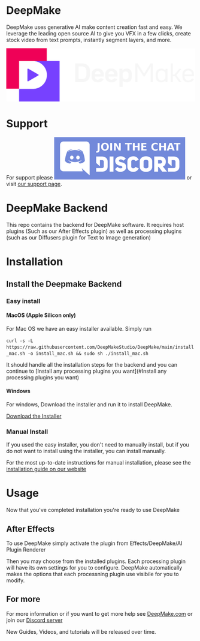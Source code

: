 # DeepMake

DeepMake uses generative AI make content creation fast and easy. We leverage the leading open source AI to give you VFX in a few clicks, create stock video from text prompts, instantly segment layers, and more.

![Deepmake Logo](images/DeepMake.png)

# Support

For support please [![Join our Discord server](images/Discord.png)](https://discord.gg/E6T5t7mE8T) or visit [our support page](https://deepmake.com/support).

# DeepMake Backend

This repo contains the backend for DeepMake software.  It requires host plugins (Such as our After Effects plugin) as well as processing plugins (such as our Diffusers plugin for Text to Image generation)

# Installation

## Install the Deepmake Backend
### Easy install

#### MacOS (Apple Silicon only)
For Mac OS we have an easy installer available.  Simply run

`curl -s -L https://raw.githubusercontent.com/DeepMakeStudio/DeepMake/main/install_mac.sh -o install_mac.sh && sudo sh ./install_mac.sh`

It should handle all the installation steps for the backend and you can continue to [Install any processing plugins you want](#Install any processing plugins you want)

#### Windows

For windows, Download the installer and run it to install DeepMake.

[Download the Installer](https://github.com/DeepMakeStudio/DeepMake/releases/latest/download/DeepMake_Win_Installer.exe)

### Manual Install
If you used the easy installer, you don't need to manually install, but if you do not want to install using the installer, you can install manually.

For the most up-to-date instructions for manual installation, please see the [installation guide on our website](https://deepmake.com/install/#manual-installation)

# Usage

Now that you've completed installation you're ready to use DeepMake

## After Effects

To use DeepMake simply activate the plugin from Effects/DeepMake/AI Plugin Renderer

Then you may choose from the installed plugins.  Each processing plugin will have its own settings for you to configure.  DeepMake automatically makes the options that each processning plugin use visibile for you to modify.

## For more

For more information or if you want to get more help see [DeepMake.com](https://deepmake.com/) or join our [Discord server](https://discord.gg/E6T5t7mE8T)

New Guides, Videos, and tutorials will be released over time.
